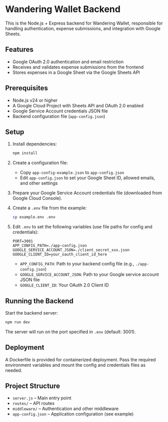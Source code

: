 # Wandering Wallet Backend

This is the Node.js + Express backend for Wandering Wallet, responsible for handling authentication, expense submissions, and integration with Google Sheets.

## Features

- Google OAuth 2.0 authentication and email restriction
- Receives and validates expense submissions from the frontend
- Stores expenses in a Google Sheet via the Google Sheets API

## Prerequisites

- Node.js v24 or higher
- A Google Cloud Project with Sheets API and OAuth 2.0 enabled
- Google Service Account credentials JSON file
- Backend configuration file (`app-config.json`)

## Setup

1. Install dependencies:
   ```bash
   npm install
   ```

2. Create a configuration file:
   - Copy `app-config-example.json` to `app-config.json`
   - Edit `app-config.json` to set your Google Sheet ID, allowed emails, and other settings

3. Prepare your Google Service Account credentials file (downloaded from Google Cloud Console).

4. Create a `.env` file from the example:
   ```bash
   cp example.env .env
   ```

5. Edit `.env` to set the following variables (use file paths for config and credentials):
   ```
   PORT=3001
   APP_CONFIG_PATH=./app-config.json
   GOOGLE_SERVICE_ACCOUNT_JSON=./client_secret_xxx.json
   GOOGLE_CLIENT_ID=your_oauth_client_id_here
   ```

   - `APP_CONFIG_PATH`: Path to your backend config file (e.g., `./app-config.json`)
   - `GOOGLE_SERVICE_ACCOUNT_JSON`: Path to your Google service account JSON file
   - `GOOGLE_CLIENT_ID`: Your OAuth 2.0 Client ID

## Running the Backend

Start the backend server:
```bash
npm run dev
```
The server will run on the port specified in `.env` (default: 3001).

## Deployment

A Dockerfile is provided for containerized deployment. Pass the required environment variables and mount the config and credentials files as needed.

## Project Structure

- `server.js` – Main entry point
- `routes/` – API routes
- `middleware/` – Authentication and other middleware
- `app-config.json` – Application configuration (see example)
